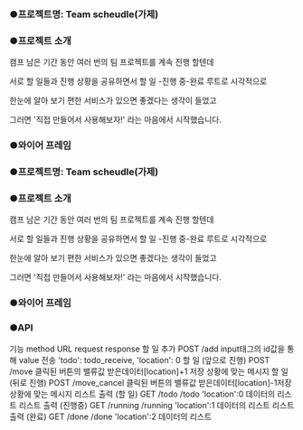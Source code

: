 ### ●프로젝트명:  Team scheudle(가제)




### ●프로젝트 소개


캠프 남은 기간 동안 여러 번의 팀 프로젝트를 계속 진행 할텐데

서로 할 일들과 진행 상황을 공유하면서 할 일 -진행 중-완료 루트로 시각적으로

한눈에 알아 보기 편한 서비스가 있으면 좋겠다는 생각이 들었고

그러면 '직접 만들어서 사용해보자!' 라는 마음에서 시작했습니다.





### ●와이어 프레임
### ●프로젝트명:  Team scheudle(가제)





### ●프로젝트 소개


캠프 남은 기간 동안 여러 번의 팀 프로젝트를 계속 진행 할텐데

서로 할 일들과 진행 상황을 공유하면서 할 일 -진행 중-완료 루트로 시각적으로

한눈에 알아 보기 편한 서비스가 있으면 좋겠다는 생각이 들었고

그러면 '직접 만들어서 사용해보자!' 라는 마음에서 시작했습니다.


 


### ●와이어 프레임




 
### ●API

기능	                   method	          URL	                  request	                                           response
할 일 추가	              POST	          /add	        input태그의 id값을 통해 value 전송	              'todo': todo_receive, 'location': 0
할 일 (앞으로 진행)	     POST	           /move	       클릭된 버튼의 밸류값	받은데이터[location]+1      저장 상황에 맞는 메시지
할 일 (뒤로 진행)	        POST	          /move_cancel	클릭된 버튼의 밸류값	받은데이터[location]-1저장   상황에 맞는 메시지
리스트 출력 (할 일)	     GET	           /todo	       /todo	                                          'location':0  데이터의 리스트
리스트 출력 (진행중)	    GET	            /running	    /running	                                       'location':1  데이터의 리스트
리스트 출력 (완료)	       GET	           /done	       /done	                                          'location':2  데이터의 리스트
 
